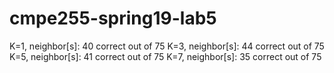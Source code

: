 # cmpe255-spring19-lab5

K=1, neighbor[s]: 40 correct out of 75
K=3, neighbor[s]: 44 correct out of 75
K=5, neighbor[s]: 41 correct out of 75
K=7, neighbor[s]: 35 correct out of 75